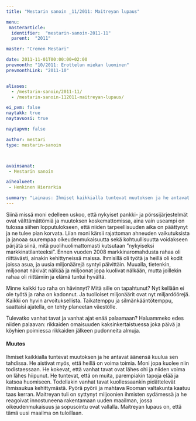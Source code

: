 ```yaml
---
title: "Mestarin sanoin _11/2011: Maitreyan lupaus"

menu:
 masterarticle:
  identifier:  "mestarin-sanoin-2011-11"
  parent:  "2011"

master: "Cremen Mestari"

date: 2011-11-01T00:00:00+02:00
prevmonth: "10/2011: Erottelun miekan luominen"
prevmonthLink: "2011-10"


aliases:
  - /mestarin-sanoin/2011-11/
  - /mestarin-sanoin-112011-maitreyan-lupaus/

ei_pvm: false
naytakk: true
naytavuosi: true

naytapvm: false

author: mestari
type: mestarin-sanoin



avainsanat:
 - Mestarin sanoin

aihealueet:
 - Henkinen Hierarkia

summary: "Lainaus: Ihmiset kaikkialla tuntevat muutoksen ja he antavat äänensä kuulua sen tahdissa. He aistivat myös, että heillä on voima toimia. Moni jopa kuolee niin todistaessaan."
---
```

<p>Siinä missä moni edelleen uskoo, että nykyiset pankki- ja pörssijärjestelmät ovat välttämättömiä ja muutoksen koskemattomissa, aina vain useampi on tulossa siihen lopputulokseen, että niiden tarpeellisuuden aika on päättynyt ja ne tulee pian korvata. Liian moni kärsii rajattoman ahneuden vaikutuksista ja janoaa suurempaa oikeudenmukaisuutta sekä kohtuullisuutta voidakseen pärjätä siinä, mitä puolihuolimattomasti kutsutaan ”nykyiseksi markkinatilanteeksi”. Ennen vuoden 2008 markkinaromahdusta rahaa oli riittävästi, ainakin kehittyneissä maissa. Ihmisillä oli työtä ja heillä oli kodit joissa asua, ja uusia miljonäärejä syntyi päivittäin. Muualla, tietenkin, miljoonat näkivät nälkää ja miljoonat jopa kuolivat nälkään, mutta joillekin rahaa oli riittämiin ja elämä tuntui hyvältä.</p>
<p>Minne kaikki tuo raha on hävinnyt? Mitä sille on tapahtunut? Nyt kellään ei ole työtä ja raha on kadonnut. Ja tuolloiset miljonäärit ovat nyt miljardöörejä. Kaikki on hyvin arvoituksellista. Taikatemppu ja silmänkääntötemppu, saattaisi ajatella, on tehty planeetan väestölle.</p>
<p>Tulevatko vanhat tavat ja vanhat ajat enää palaamaan? Haluammeko edes niiden palaavan: rikkaiden omaisuuden kaksinkertaistuessa joka päivä ja köyhien poimiessa rikkaiden jälkeen pudonneita almuja.</p>
<h4>Muutos</h4>
<p>Ihmiset kaikkialla tuntevat muutoksen ja he antavat äänensä kuulua sen tahdissa. He aistivat myös, että heillä on voima toimia. Moni jopa kuolee niin todistaessaan. He kokevat, että vanhat tavat ovat lähes ohi ja niiden voima on lähes hiipunut. He tuntevat, että on muita, parempiakin tapoja elää ja katsoa huomiseen. Todellakin vanhat tavat kuollessaankin pidättelevät ihmissukua kehittymästä. Pyörä pyörii ja mahtava Rooman valtakunta kaatuu taas kerran. Maitreyan tuli on syttynyt miljoonien ihmisten sydämessä ja he reagoivat innostuneena rakentamaan uuden maailman, jossa oikeudenmukaisuus ja sopusointu ovat vallalla. Maitreyan lupaus on, että tämä uusi maailma on tuloillaan.</p>